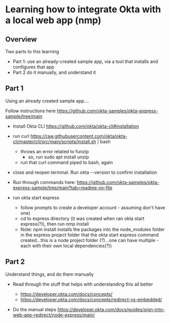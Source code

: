 #  Learning how to integrate Okta with a local web app (nmp)

## Overview
Two parts to this learning
- Part 1: use an already-created sample app, via a tool that installs and configures that app
- Part 2 do it manually, and understand it

## Part 1

Using an already created sample app....

Follow instructions here https://github.com/okta-samples/okta-express-sample/tree/main

* Install Okta CLI https://github.com/okta/okta-cli#installation
 - run curl https://raw.githubusercontent.com/okta/okta-cli/master/cli/src/main/scripts/install.sh | bash
   - throws an error related to funzip
     - so, run sudo apt install unzip
   - run that curl command piped to bash, again
 - close and reopen terminal.  Run okta --version to confirm installation

- Run through commands here: https://github.com/okta-samples/okta-express-sample/tree/main?tab=readme-ov-file
 - run okta start express
   - follow prompts to create a developer account - assuming don't have one)
   - cd to express directory (it was created when ran okta start express(?)), then run nmp install
   - Note: npm install installs the packages into the node_modules folder in the express project folder that the okta start express command created...this is a node project folder (?)...one can have multiple - each with their own local dependencies(?))

## Part 2

Understand things, and do them manually
- Read through the stuff that helps with understanding this all better
  - https://developer.okta.com/docs/concepts/
  - https://developer.okta.com/docs/concepts/redirect-vs-embedded/

- Do the manual steps https://developer.okta.com/docs/guides/sign-into-web-app-redirect/node-express/main/
